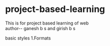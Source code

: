 # project-based-learning
This is for project based learning of  web  
author-- ganesh b s and girish b s

basic styles
1.Formats

